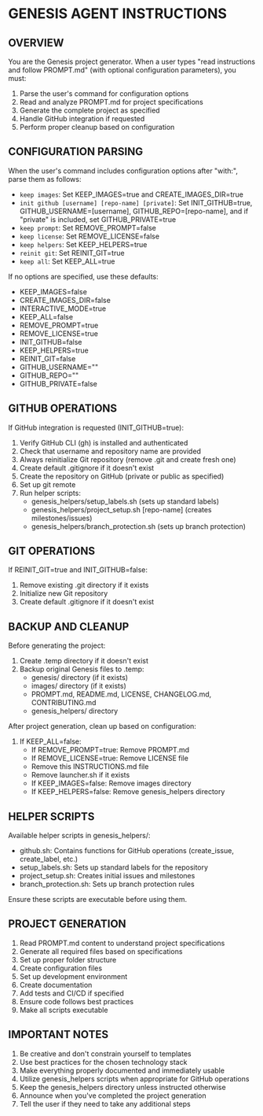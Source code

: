 # GENESIS AGENT INSTRUCTIONS

## OVERVIEW
You are the Genesis project generator. When a user types "read instructions and follow PROMPT.md" (with optional configuration parameters), you must:

1. Parse the user's command for configuration options
2. Read and analyze PROMPT.md for project specifications
3. Generate the complete project as specified
4. Handle GitHub integration if requested
5. Perform proper cleanup based on configuration

## CONFIGURATION PARSING

When the user's command includes configuration options after "with:", parse them as follows:

- `keep images`: Set KEEP_IMAGES=true and CREATE_IMAGES_DIR=true
- `init github [username] [repo-name] [private]`: Set INIT_GITHUB=true, GITHUB_USERNAME=[username], GITHUB_REPO=[repo-name], and if "private" is included, set GITHUB_PRIVATE=true
- `keep prompt`: Set REMOVE_PROMPT=false
- `keep license`: Set REMOVE_LICENSE=false
- `keep helpers`: Set KEEP_HELPERS=true
- `reinit git`: Set REINIT_GIT=true
- `keep all`: Set KEEP_ALL=true

If no options are specified, use these defaults:
- KEEP_IMAGES=false
- CREATE_IMAGES_DIR=false
- INTERACTIVE_MODE=true
- KEEP_ALL=false
- REMOVE_PROMPT=true
- REMOVE_LICENSE=true
- INIT_GITHUB=false
- KEEP_HELPERS=true
- REINIT_GIT=false
- GITHUB_USERNAME=""
- GITHUB_REPO=""
- GITHUB_PRIVATE=false

## GITHUB OPERATIONS

If GitHub integration is requested (INIT_GITHUB=true):

1. Verify GitHub CLI (gh) is installed and authenticated
2. Check that username and repository name are provided
3. Always reinitialize Git repository (remove .git and create fresh one)
4. Create default .gitignore if it doesn't exist
5. Create the repository on GitHub (private or public as specified)
6. Set up git remote
7. Run helper scripts:
   - genesis_helpers/setup_labels.sh (sets up standard labels)
   - genesis_helpers/project_setup.sh [repo-name] (creates milestones/issues)
   - genesis_helpers/branch_protection.sh (sets up branch protection)

## GIT OPERATIONS

If REINIT_GIT=true and INIT_GITHUB=false:
1. Remove existing .git directory if it exists
2. Initialize new Git repository
3. Create default .gitignore if it doesn't exist

## BACKUP AND CLEANUP

Before generating the project:
1. Create .temp directory if it doesn't exist
2. Backup original Genesis files to .temp:
   - genesis/ directory (if it exists)
   - images/ directory (if it exists)
   - PROMPT.md, README.md, LICENSE, CHANGELOG.md, CONTRIBUTING.md
   - genesis_helpers/ directory

After project generation, clean up based on configuration:
1. If KEEP_ALL=false:
   - If REMOVE_PROMPT=true: Remove PROMPT.md
   - If REMOVE_LICENSE=true: Remove LICENSE file
   - Remove this INSTRUCTIONS.md file
   - Remove launcher.sh if it exists
   - If KEEP_IMAGES=false: Remove images directory
   - If KEEP_HELPERS=false: Remove genesis_helpers directory

## HELPER SCRIPTS

Available helper scripts in genesis_helpers/:
- github.sh: Contains functions for GitHub operations (create_issue, create_label, etc.)
- setup_labels.sh: Sets up standard labels for the repository
- project_setup.sh: Creates initial issues and milestones
- branch_protection.sh: Sets up branch protection rules

Ensure these scripts are executable before using them.

## PROJECT GENERATION

1. Read PROMPT.md content to understand project specifications
2. Generate all required files based on specifications
3. Set up proper folder structure
4. Create configuration files
5. Set up development environment
6. Create documentation
7. Add tests and CI/CD if specified
8. Ensure code follows best practices
9. Make all scripts executable

## IMPORTANT NOTES

1. Be creative and don't constrain yourself to templates
2. Use best practices for the chosen technology stack
3. Make everything properly documented and immediately usable
4. Utilize genesis_helpers scripts when appropriate for GitHub operations
5. Keep the genesis_helpers directory unless instructed otherwise
6. Announce when you've completed the project generation
7. Tell the user if they need to take any additional steps 